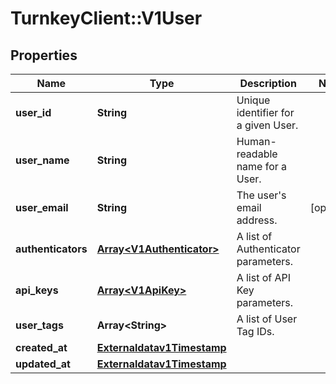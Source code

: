 # TurnkeyClient::V1User

## Properties
Name | Type | Description | Notes
------------ | ------------- | ------------- | -------------
**user_id** | **String** | Unique identifier for a given User. | 
**user_name** | **String** | Human-readable name for a User. | 
**user_email** | **String** | The user&#x27;s email address. | [optional] 
**authenticators** | [**Array&lt;V1Authenticator&gt;**](V1Authenticator.md) | A list of Authenticator parameters. | 
**api_keys** | [**Array&lt;V1ApiKey&gt;**](V1ApiKey.md) | A list of API Key parameters. | 
**user_tags** | **Array&lt;String&gt;** | A list of User Tag IDs. | 
**created_at** | [**Externaldatav1Timestamp**](Externaldatav1Timestamp.md) |  | 
**updated_at** | [**Externaldatav1Timestamp**](Externaldatav1Timestamp.md) |  | 

